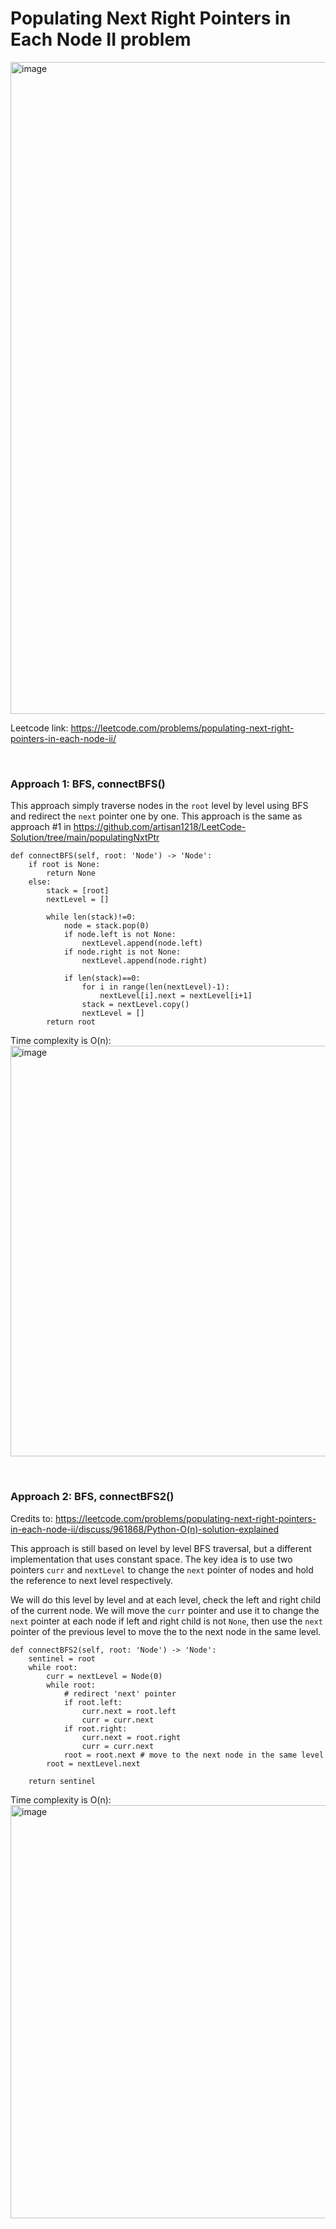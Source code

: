 # Populating Next Right Pointers in Each Node II problem 
<img width="1043" alt="image" src="https://user-images.githubusercontent.com/25105806/147619397-d89d8725-8dd4-4814-b4d4-032a274037a3.png">

Leetcode link: https://leetcode.com/problems/populating-next-right-pointers-in-each-node-ii/

<br />

### Approach 1: BFS, connectBFS()
This approach simply traverse nodes in the `root` level by level using BFS and redirect the `next` pointer one by one. This approach is the same as approach #1 in https://github.com/artisan1218/LeetCode-Solution/tree/main/populatingNxtPtr

```python3
def connectBFS(self, root: 'Node') -> 'Node':
    if root is None:
        return None
    else:
        stack = [root]
        nextLevel = []

        while len(stack)!=0:
            node = stack.pop(0)
            if node.left is not None:
                nextLevel.append(node.left)
            if node.right is not None:
                nextLevel.append(node.right)

            if len(stack)==0:
                for i in range(len(nextLevel)-1):
                    nextLevel[i].next = nextLevel[i+1]
                stack = nextLevel.copy()
                nextLevel = []
        return root
```

Time complexity is O(n):\
<img width="657" alt="image" src="https://user-images.githubusercontent.com/25105806/147619459-ec3be977-00fa-45ab-a0d7-a427275753ca.png">

<br />

### Approach 2: BFS, connectBFS2()
Credits to: https://leetcode.com/problems/populating-next-right-pointers-in-each-node-ii/discuss/961868/Python-O(n)-solution-explained

This approach is still based on level by level BFS traversal, but a different implementation that uses constant space. The key idea is to use two pointers `curr` and `nextLevel` to change the `next` pointer of nodes and hold the reference to next level respectively.

We will do this level by level and at each level, check the left and right child of the current node. We will move the `curr` pointer and use it to change the `next` pointer at each node if left and right child is not `None`, then use the `next` pointer of the previous level to move the to the next node in the same level.

```python3
def connectBFS2(self, root: 'Node') -> 'Node':
    sentinel = root
    while root:
        curr = nextLevel = Node(0)
        while root:
            # redirect 'next' pointer
            if root.left:
                curr.next = root.left
                curr = curr.next
            if root.right:
                curr.next = root.right
                curr = curr.next
            root = root.next # move to the next node in the same level
        root = nextLevel.next

    return sentinel
```

Time complexity is O(n):\
<img width="661" alt="image" src="https://user-images.githubusercontent.com/25105806/147619611-ad8b11d5-d2b0-4962-a240-894126ef9431.png">


